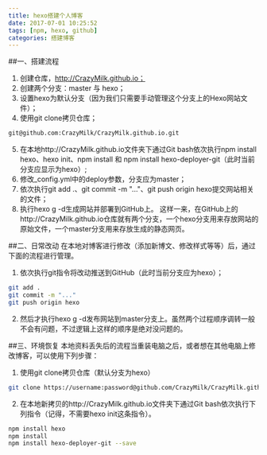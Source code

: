 ```yaml
---
title: hexo搭建个人博客
date: 2017-07-01 10:25:52
tags: [npm, hexo, github]
categories: 搭建博客
---
```



##一、搭建流程
1. 创建仓库，http://CrazyMilk.github.io；
2. 创建两个分支：master 与 hexo；
3. 设置hexo为默认分支（因为我们只需要手动管理这个分支上的Hexo网站文件）；
4. 使用git clone拷贝仓库；
``` bash
git@github.com:CrazyMilk/CrazyMilk.github.io.git
```
5. 在本地http://CrazyMilk.github.io文件夹下通过Git bash依次执行npm install hexo、hexo init、npm install 和 npm install hexo-deployer-git（此时当前分支应显示为hexo）;
6. 修改_config.yml中的deploy参数，分支应为master；
7. 依次执行git add .、git commit -m "..."、git push origin hexo提交网站相关的文件；
8. 执行hexo g -d生成网站并部署到GitHub上。
这样一来，在GitHub上的http://CrazyMilk.github.io仓库就有两个分支，一个hexo分支用来存放网站的原始文件，一个master分支用来存放生成的静态网页。


##二、日常改动
在本地对博客进行修改（添加新博文、修改样式等等）后，通过下面的流程进行管理。
1. 依次执行git指令将改动推送到GitHub（此时当前分支应为hexo）；
```bash
git add .
git commit -m "..."
git push origin hexo
```
2. 然后才执行hexo g -d发布网站到master分支上。虽然两个过程顺序调转一般不会有问题，不过逻辑上这样的顺序是绝对没问题的。

##三、环境恢复
本地资料丢失后的流程当重装电脑之后，或者想在其他电脑上修改博客，可以使用下列步骤：

1. 使用git clone拷贝仓库（默认分支为hexo）
``` bash
git clone https://username:password@github.com/CrazyMilk/CrazyMilk.github.io.git
```
2. 在本地新拷贝的http://CrazyMilk.github.io文件夹下通过Git bash依次执行下列指令（记得，不需要hexo init这条指令）。
``` bash
npm install hexo
npm install
npm install hexo-deployer-git --save
```